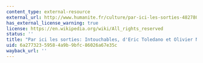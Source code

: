 ```yaml
---
content_type: external-resource
external_url: http://www.humanite.fr/culture/par-ici-les-sorties-482780
has_external_license_warning: true
license: https://en.wikipedia.org/wiki/All_rights_reserved
status: ''
title: "Par ici les sorties: Intouchables, d'Eric Toledano et Olivier Nakache. Contrast\xE9"
uid: 6a277323-5958-4a9b-9bfc-86026a67e35c
wayback_url: ''
---
```

